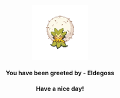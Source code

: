 <p align="center">
            <img src="https://raw.githubusercontent.com/PokeAPI/sprites/master/sprites/pokemon/830.png" width="150" height="150">
          </p>
          <h3 align="center">You have been greeted by - <b>Eldegoss</b></h3>
          <h3 align="center">Have a nice day!</h3>
        